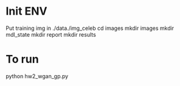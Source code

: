 # Init ENV
Put training img in ./data./img_celeb
cd images
mkdir images
mkdir mdl_state
mkdir report
mkdir results
# To run
python  hw2_wgan_gp.py
